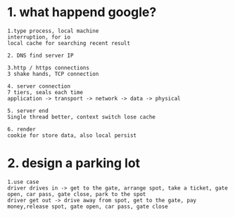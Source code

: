 # 1. what happend google?  
    
    1.type process, local machine
    interruption, for io
    local cache for searching recent result
    
    2. DNS find server IP
    
    3.http / https connections
    3 shake hands, TCP connection
    
    4. server connection
    7 tiers, seals each time
    application -> transport -> network -> data -> physical
    
    5. server end
    Single thread better, context switch lose cache
    
    6. render
    cookie for store data, also local persist
    
  
# 2. design a parking lot

    1.use case
    driver drives in -> get to the gate, arrange spot, take a ticket, gate open, car pass, gate close, park to the spot
    driver get out -> drive away from spot, get to the gate, pay money,release spot, gate open, car pass, gate close
